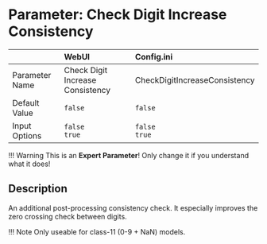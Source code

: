 # Parameter: Check Digit Increase Consistency

|                   | WebUI               | Config.ini
|:---               |:---                 |:----
| Parameter Name    | Check Digit Increase Consistency | CheckDigitIncreaseConsistency
| Default Value     | `false`             | `false`
| Input Options     | `false`<br>`true`   | `false`<br>`true` 


!!! Warning
    This is an **Expert Parameter**! Only change it if you understand what it does!


## Description

An additional post-processing consistency check. It especially improves the zero crossing check between digits.


!!! Note
    Only useable for class-11 (0-9 + NaN) models.
